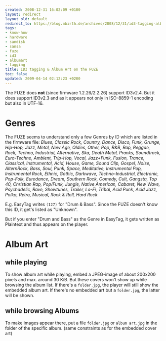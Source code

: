 ```yaml
---
created: 2008-12-31 16:02:09 +0100
layout: redirect
layout_old: default
redirect_to: https://blog.mbirth.de/archives/2008/12/31/id3-tagging-album-art-on-the-fuze.html
tags:
- know-how
- hardware
- sandisk
- sansa
- fuze
- id3
- albumart
- tagging
title: ID3 tagging & Album Art on the FUZE
toc: false
updated: 2009-04-14 02:12:23 +0200
---
```


The FUZE does **<del>not</del>** (since firmware 1.2.26/2.2.26) support ID3v2.4. But it does support ID3v2.3 and as it appears not only in ISO-8859-1 encoding but also in UTF-16.


Genres
======

The FUZE seems to understand only a few Genres by ID which are listed in the firmware file:
*Blues, Classic Rock, Country, Dance, Disco, Funk, Grunge, Hip-Hop, Jazz, Metal, New Age, Oldies, Other, Pop, R&B, Rap,
Reggae, Rock, Techno, Industrial, Alternative, Ska, Death Metal, Pranks, Soundtrack, Euro-Techno, Ambient, Trip-Hop, Vocal,
Jazz+Funk, Fusion, Trance, Classical, Instrumental, Acid, House, Game, Sound Clip, Gospel, Noise, AlternRock, Bass, Soul,
Punk, Space, Meditative, Instrumental Pop, Instrumental Rock, Ethnic, Gothic, Darkwave, Techno-Industrial, Electronic,
Pop-Folk, Eurodance, Dream, Southern Rock, Comedy, Cult, Gangsta, Top 40, Christian Rap, Pop/Funk, Jungle, Native American,
Cabaret, New Wave, Psychadelic, Rave, Showtunes, Trailer, Lo-Fi, Tribal, Acid Punk, Acid Jazz, Polka, Retro, Musical,
Rock & Roll, Hard Rock*

E.g. EasyTag writes `(127)` for "Drum & Bass". Since the FUZE doesn't know this ID, it get's listed as "Unknown".

But if you enter "Drum and Bass" as the Genre in EasyTag, it gets written as Plaintext and thus appears on the player.


Album Art
=========

while playing
-------------

To show album art while playing, embed a JPEG-image of about 200x200 pixels and max. around 30 KiB. But these covers won't
show up while browsing the album list. If there's a `folder.jpg`, the player will still show the embedded album art.
If there's no embedded art but a `folder.jpg`, the latter will be shown.


while browsing Albums
---------------------

To make images appear there, put a file `folder.jpg` or `album art.jpg` in the folder of the specific album. (same constraints as for the embedded cover art)